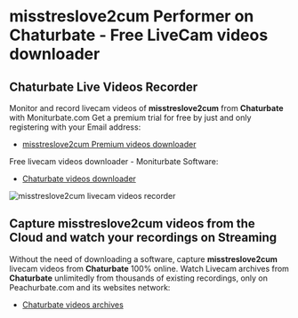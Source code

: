 # misstreslove2cum Performer on Chaturbate - Free LiveCam videos downloader

## Chaturbate Live Videos Recorder

Monitor and record livecam videos of **misstreslove2cum** from **Chaturbate** with Moniturbate.com
Get a premium trial for free by just and only registering with your Email address:
* [misstreslove2cum Premium videos downloader](https://moniturbate.com/request-demo-licence-key.html)

Free livecam videos downloader - Moniturbate Software:
* [Chaturbate videos downloader](https://moniturbate.com/moniturbate-download-software.html)

![misstreslove2cum livecam videos recorder](https://peachurnet.com/templates/moniturbate-software.png)


## Capture misstreslove2cum videos from the Cloud and watch your recordings on Streaming

Without the need of downloading a software, capture **misstreslove2cum** livecam videos from **Chaturbate** 100% online.
Watch Livecam archives from **Chaturbate** unlimitedly from thousands of existing recordings, only on Peachurbate.com and its websites network:
* [Chaturbate videos archives](https://peachurnet.com/)